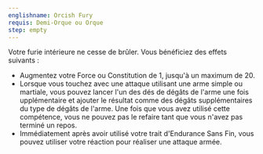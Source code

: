 ```yaml
---
englishname: Orcish Fury
requis: Demi-Orque ou Orque
step: empty
---
```

Votre furie intérieure ne cesse de brûler. Vous bénéficiez des effets suivants : 

 - Augmentez votre Force ou Constitution de 1, jusqu'à un maximum de 20.
 - Lorsque vous touchez avec une attaque utilisant une arme simple ou martiale, vous pouvez lancer l'un des dés de dégâts de l'arme une fois upplémentaire et ajouter le résultat comme des dégâts supplémentaires du type de dégâts de l'arme. Une fois que vous avez utilisé cette compétence, vous ne pouvez pas le refaire tant que vous n'avez pas terminé un repos.
 - Immédiatement après avoir utilisé votre trait d'Endurance Sans Fin, vous pouvez utiliser votre réaction pour réaliser une attaque armée.
